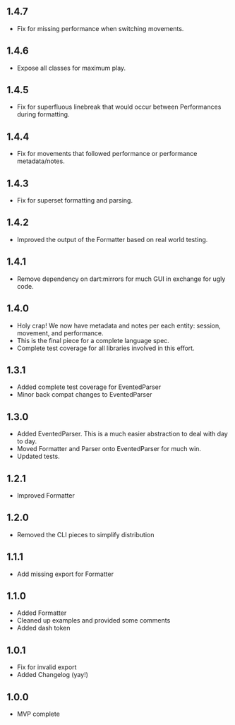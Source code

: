 ## 1.4.7

- Fix for missing performance when switching movements.

## 1.4.6

- Expose all classes for maximum play.

## 1.4.5

- Fix for superfluous linebreak that would occur between Performances during formatting.

## 1.4.4

- Fix for movements that followed performance or performance metadata/notes.

## 1.4.3

- Fix for superset formatting and parsing.

## 1.4.2

- Improved the output of the Formatter based on real world testing.

## 1.4.1

- Remove dependency on dart:mirrors for much GUI in exchange for ugly code.

## 1.4.0

- Holy crap! We now have metadata and notes per each entity: session, movement, and performance.
- This is the final piece for a complete language spec.
- Complete test coverage for all libraries involved in this effort.

## 1.3.1

- Added complete test coverage for EventedParser
- Minor back compat changes to EventedParser

## 1.3.0

- Added EventedParser. This is a much easier abstraction to deal with day to day.
- Moved Formatter and Parser onto EventedParser for much win.
- Updated tests.

## 1.2.1

- Improved Formatter

## 1.2.0

- Removed the CLI pieces to simplify distribution

## 1.1.1

- Add missing export for Formatter

## 1.1.0

- Added Formatter
- Cleaned up examples and provided some comments
- Added dash token

## 1.0.1

- Fix for invalid export
- Added Changelog (yay!)

## 1.0.0

- MVP complete
